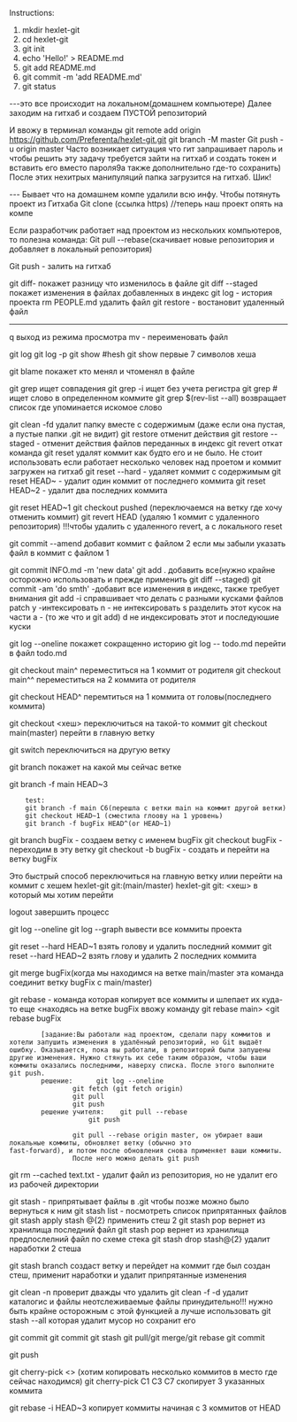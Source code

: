 Instructions:

1. mkdir hexlet-git
2. cd hexlet-git
3. git init
4. echo 'Hello!' > README.md
5. git add README.md
6. git commit -m 'add README.md'
7. git status

---это все происходит на локальном(домашнем компьютере)
Далее заходим на гитхаб и создаем ПУСТОЙ репозиторий

И ввожу в терминал команды
git remote add origin https://github.com/Preferenta/hexlet-git.git
git branch -M master
Git push -u origin master
Часто возникает ситуация что гит запрашивает пароль и чтобы решить эту задачу требуется зайти на гитхаб и создать токен и вставить его вместо пароля9а также дополнительно где-то сохранить)
После этих нехитрых манипуляций папка загрузится на гитхаб.
Шик!

--- Бывает что на домашнем компе удалили всю инфу. Чтобы потянуть проект из Гитхаба
Git clone (ccылка https) //теперь наш проект опять на компе

Если разработчик работает над проектом из нескольких компьютеров, то полезна команда:
Git pull --rebase(скачивает новые репозитория и добавляет в локальный репозитория)

Git push - залить на гитхаб


git diff- покажет разницу что изменилось в файле 
git diff --staged покажет изменения в файлах добавленных в индекс
git log - история проекта
rm PEOPLE.md удалить файл
git restore - востановит удаленный файл 

-----
q выход из режима просмотра
mv - переименовать файл


git log
git log -p
git show #hesh 
git show первые 7 символов хеша

git blame <filename> покажет кто менял и чтоменял в файле

git grep <word> ищет совпадения 
git grep -i <word> ищет без учета регистра
git grep <word> # ищет слово в определенном коммите
git grep <word> $(rev-list --all) возвращает список где упоминается искомое слово

git clean -fd удалит папку вместе с содержимым (даже если она пустая, а пустые папки .git не видит)
git restore отменит действия
git restore --staged - отменит действия файлов переданных в индекс
git revert откат команда
git reset удалят коммит как будто его и не было. Не стоит использовать если работает несколько человек над проетом и коммит загружен на гитхаб
git reset --hard - удаляет коммит с содержимым
git reset HEAD~ - удалит один коммит от последнего коммита
git reset HEAD~2 - удалит два последних коммита

git reset HEAD~1
git checkout pushed (переключаемся на ветку где хочу отменить коммит)
git revert HEAD (удаляю 1 коммит с удаленного репозитория) !!!чтобы удалить с удаленного revert, а с локального reset

git commit --amend добавит коммит с файлом 2 если мы забыли указать файл в коммит с файлом 1

git commit INFO.md -m 'new data'
git add . добавить все(нужно крайне осторожно использовать и прежде применить git diff --staged)
git commit -am 'do smth'  -добавит все изменения в индекс, также требует внимания
git add -i справшивает что делать с разными кусками файлов
patch        y -интексировать
		 n - не интексировать
		 s разделить этот кусок на части
		а - (то же что и git add)
		d не индексировать этот и последуюшие куски

git log --oneline покажет сокращенно историю
git log -- todo.md перейти в файл todo.md

git checkout main^ переместиться на 1 коммит от родителя
git checkout main^^ переместиться на 2 коммита от родителя

git checkout HEAD^ перемтиться на 1 коммита от головы(последнего коммита)

git checkout <хеш> переключиться на такой-то коммит
git checkout main(master) перейти в главную ветку

git switch переключиться на другую ветку

git branch покажет на какой мы сейчас ветке

git branch -f main HEAD~3

		test:
		git branch -f main C6(перешла с ветки main на коммит другой ветки)
		git checkout HEAD~1 (сместила глоову на 1 уровень)
		git branch -f bugFix HEAD^(or HEAD~1)

git branch bugFix - coздаем ветку с именем bugFix 
git checkout bugFix - переходим в эту ветку
git checkout -b bugFix - создать и перейти на ветку bugFix

Это быстрый способ переключиться на главную ветку илии перейти на коммит с хешем
hexlet-git git:(main/master)
hexlet-git git: <хеш> в который мы хотим перейти

logout завершить процесс

git log --oneline
git log --graph вывести все коммиты проекта

git reset --hard HEAD~1 взять голову и удалить последний коммит
git reset --hard HEAD~2 взять глову и удалить 2 последних коммита

git merge bugFix(когда мы находимся на ветке main/master эта команда соединит ветку bugFix с main/master)

git rebase - команда которая копирует все коммиты и шлепает их куда-то еще
	<находясь на ветке bugFix ввожу команду git rebase main>
	<git rebase bugFix

			[задание:Вы работали над проектом, сделали пару коммитов и хотели запушить изменения в удалённый репозиторий, но Git выдаёт ошибку. Оказывается, пока вы работали, в репозиторий были запушены другие изменения. Нужно стянуть их себе таким образом, чтобы ваши коммиты оказались последними, наверху списка. После этого выполните git push.
			решение:      git log --oneline
					git fetch (git fetch origin)
					git pull
					git push
			решение учителя:	git pull --rebase
						git push
							
					git pull --rebase origin master, он убирает ваши локальные коммиты, обновляет ветку (обычно это 					fast-forward), и потом после обновления снова применяет ваши коммиты.
					После него можно делать git push


git rm --cached text.txt - удалит файл из репозитория, но не удалит его из рабочей директории

git stash - припрятывает файлы в .git чтобы позже можно было вернуться к ним
git stash list - посмотреть список припрятанных файлов
git stash apply stash @{2} применить стеш 2
git stash pop вернет из хранилища последний файл
git stash pop вернет из хранилища предпослелний файл по схеме стека
git stash drop stash@{2} удалит наработки 2 стеша

git stash branch создаст ветку и перейдет на коммит где был создан стеш, применит наработки и удалит  припрятанные изменения 

git clean -n проверит дважды что удалить
git clean -f -d удалит каталогис и файлы неотслеживаемые файлы принудительно!!! нужно быть крайне осторожным с этой функцией
а лучше использовать
git stash --all которая удалит мусор но сохранит его





git commit
git commit
git stash
git pull/git merge/git rebase
git commit

git push



git cherry-pick <commit1> <commit2> <> (хотим копировать несколько коммитов в место где сейчас находимся)
git cherry-pick C1 C3 C7 скопирует 3 указанных коммита 

git rebase -i HEAD~3 копирует коммиты начиная с 3 коммитов от HEAD